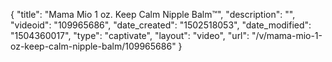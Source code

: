 {
    "title": "Mama Mio 1 oz. Keep Calm Nipple Balm&trade;",
    "description": "",
    "videoid": "109965686",
    "date_created": "1502518053",
    "date_modified": "1504360017",
    "type": "captivate",
    "layout": "video",
    "url": "\/v\/mama-mio-1-oz-keep-calm-nipple-balm\/109965686"
}